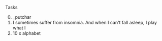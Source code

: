 Tasks

0. _putchar
1. I sometimes suffer from insomnia. And when I can't fall asleep, I play what I
2. 10 x alphabet
